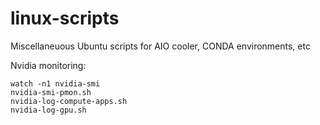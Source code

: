 # linux-scripts
Miscellaneuous Ubuntu scripts for AIO cooler, CONDA environments, etc

Nvidia monitoring:

```
watch -n1 nvidia-smi
nvidia-smi-pmon.sh
nvidia-log-compute-apps.sh
nvidia-log-gpu.sh 
```